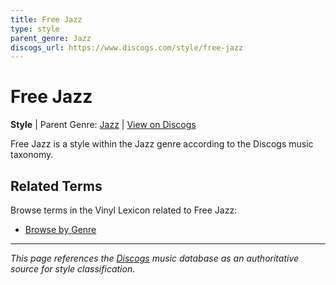 ```yaml
---
title: Free Jazz
type: style
parent_genre: Jazz
discogs_url: https://www.discogs.com/style/free-jazz
---
```


# Free Jazz

**Style** | Parent Genre: [Jazz](../genres/jazz.md) | [View on Discogs](https://www.discogs.com/style/free-jazz)

Free Jazz is a style within the Jazz genre according to the Discogs music taxonomy.

## Related Terms

Browse terms in the Vinyl Lexicon related to Free Jazz:

- [Browse by Genre](../tags/genres.md)

---

*This page references the [Discogs](https://www.discogs.com/style/free-jazz) music database as an authoritative source for style classification.*
